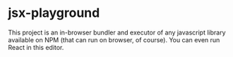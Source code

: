 # jsx-playground

This project is an in-browser bundler and executor of
any javascript library available on NPM (that can run 
on browser, of course). You can even run React in this
editor.
